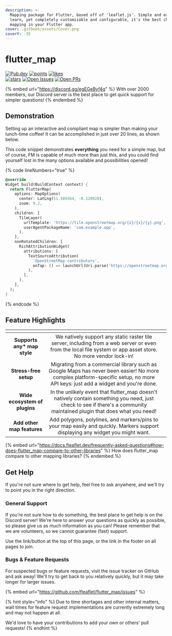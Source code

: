 ```yaml
---
description: >-
  Mapping package for Flutter, based off of 'leaflet.js'. Simple and easy to
  learn, yet completely customizable and configurable, it's the best choice for
  mapping in your Flutter app.
cover: .gitbook/assets/Cover.png
coverY: -35
---
```


# flutter\_map

[![Pub.dev](https://camo.githubusercontent.com/a796d19cced2795c62dee9f3b165665449dbfd0bd46bf39beceef3371f14ebee/68747470733a2f2f696d672e736869656c64732e696f2f7075622f762f666c75747465725f6d61702e7376673f6c6162656c3d4c61746573742b56657273696f6e)](https://pub.dev/packages/flutter\_map) [![points](https://camo.githubusercontent.com/2fe0cefb9f575203da4f29269b9d3a06c0b56b0abca74ba77082849f0f852e93/68747470733a2f2f696d672e736869656c64732e696f2f7075622f706f696e74732f666c75747465725f6d61703f6c6f676f3d666c7574746572)](https://pub.dev/packages/flutter\_map/score) [![likes](https://camo.githubusercontent.com/450afb6eb57ffb0e3cdae61f8a90d51541dbe09eaddcc69900cb09a91762363a/68747470733a2f2f696d672e736869656c64732e696f2f7075622f6c696b65732f666c75747465725f6d61703f6c6f676f3d666c7574746572)](https://pub.dev/packages/flutter\_map/score) \
[![stars](https://camo.githubusercontent.com/7e6d80df311cbd5e68edf6994e404a97af85c84f7ec66614875dba12f055c246/68747470733a2f2f62616467656e2e6e65742f6769746875622f73746172732f666c6561666c65742f666c75747465725f6d61703f6c6162656c3d737461727326636f6c6f723d677265656e2669636f6e3d676974687562)](https://github.com/fleaflet/flutter\_map/stargazers) [![Open Issues](https://camo.githubusercontent.com/3f89334e961516c8b3eef4879a287818a2b8e6523e5f9f8d3767e1d98c8a4f44/68747470733a2f2f62616467656e2e6e65742f6769746875622f6f70656e2d6973737565732f666c6561666c65742f666c75747465725f6d61703f6c6162656c3d4f70656e2b49737375657326636f6c6f723d677265656e)](https://github.com/fleaflet/flutter\_map/issues) [![Open PRs](https://camo.githubusercontent.com/2d48f34537361cf13f775e8c88c5884a7a7b280469b319453b2ccdabdee1f2db/68747470733a2f2f62616467656e2e6e65742f6769746875622f6f70656e2d7072732f666c6561666c65742f666c75747465725f6d61703f6c6162656c3d4f70656e2b50527326636f6c6f723d677265656e)](https://github.com/fleaflet/flutter\_map/pulls)

{% embed url="https://discord.gg/egEGeByf4q" %}
With over 2000 members, our Discord server is the best place to get quick support for simpler questions!
{% endembed %}

## Demonstration

Setting up an interactive and compliant map is simpler than making your lunch-time coffee! It can be accomplished in just over 20 lines, as shown below.

This code snippet demonstrates **everything** you need for a simple map, but of course, FM is capable of much more than just this, and you could find yourself lost in the many options available and possibilities opened!

{% code lineNumbers="true" %}
```dart
@override
Widget build(BuildContext context) {
  return FlutterMap(
    options: MapOptions(
      center: LatLng(51.509364, -0.128928),
      zoom: 9.2,
    ),
    children: [
      TileLayer(
        urlTemplate: 'https://tile.openstreetmap.org/{z}/{x}/{y}.png',
        userAgentPackageName: 'com.example.app',
      ),
    ],
    nonRotatedChildren: [
      RichAttributionWidget(
        attributions: [
          TextSourceAttribution(
            'OpenStreetMap contributors',
            onTap: () => launchUrl(Uri.parse('https://openstreetmap.org/copyright')),
          ),
        ],
      ),
    ],
  );
}
```
{% endcode %}

## Feature Highlights

<table data-card-size="large" data-view="cards"><thead><tr><th align="center"></th><th align="center"></th><th data-hidden data-card-cover data-type="files"></th></tr></thead><tbody><tr><td align="center"><strong>Supports any* map style</strong></td><td align="center">We natively support any static raster tile server, including from a web server or even from the local file system or app asset store.<br>No more vendor lock-in!</td><td></td></tr><tr><td align="center"><strong>Stress-free setup</strong></td><td align="center">Migrating from a commercial library such as Google Maps has never been easier! No more complex platform-specific setup, no more API keys: just add a widget and you're done.</td><td></td></tr><tr><td align="center"><strong>Wide ecosystem of plugins</strong></td><td align="center">In the unlikely event that flutter_map doesn't natively contain something you need, just check to see if there's a community maintained plugin that does what you need!</td><td></td></tr><tr><td align="center"><strong>Add other map features</strong></td><td align="center">Add polygons, polylines, and markers/pins to your map easily and quickly. Markers support displaying any widget you might want.</td><td></td></tr></tbody></table>

{% embed url="https://docs.fleaflet.dev/frequently-asked-questions#how-does-flutter_map-compare-to-other-libraries" %}
How does flutter\_map compare to other mapping libraries?
{% endembed %}

## Get Help

If you're not sure where to get help, feel free to ask anywhere, and we'll try to point you in the right direction.

### General Support

If you're not sure how to do something, the best place to get help is on the Discord server! We're here to answer your questions as quickly as possible, so please give us as much information as you can! Please remember that we are volunteers, so we cannot guarantee (fast) support.

Use the link/button at the top of this page, or the link in the footer on all pages to join.

### Bugs & Feature Requests

For suspected bugs or feature requests, visit the issue tracker on GitHub and ask away! We'll try to get back to you relatively quickly, but it may take longer for larger issues.

{% embed url="https://github.com/fleaflet/flutter_map/issues" %}

{% hint style="info" %}
Due to time shortages and other internal matters, wait times for feature request implementations are currently extremely long and may not happen at all.

We'd love to have your contributions to add your own or others' pull requests!
{% endhint %}
